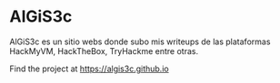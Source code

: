 # AlGiS3c

AlGiS3c es un sitio webs donde subo mis writeups de las plataformas HackMyVM, HackTheBox, TryHackme entre otras.

Find the project at https://algis3c.github.io
